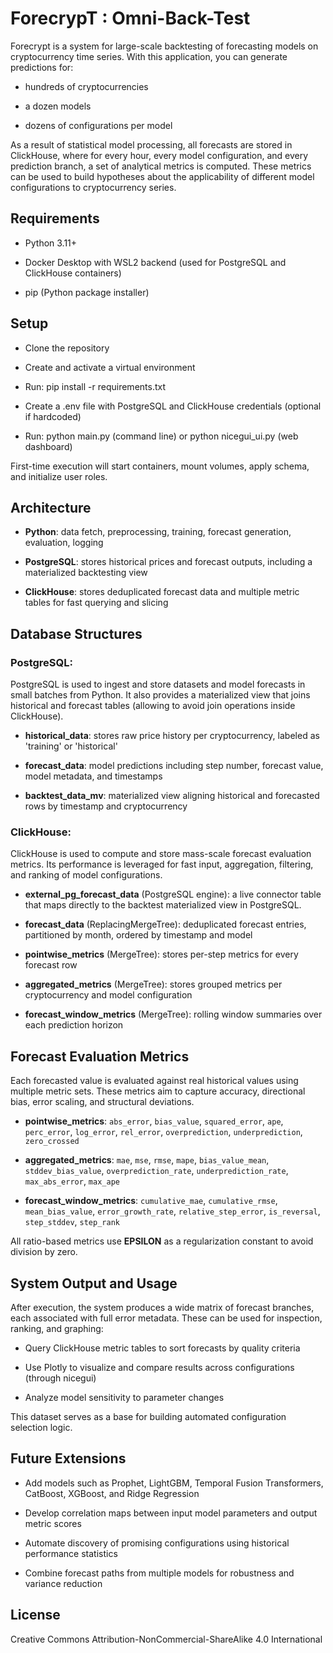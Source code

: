# ForecrypT : Omni-Back-Test

Forecrypt is a system for large-scale backtesting of forecasting models on cryptocurrency time series. With this application, you can generate predictions for:

- hundreds of cryptocurrencies

- a dozen models

- dozens of configurations per model

As a result of statistical model processing, all forecasts are stored in ClickHouse, where for every hour, every model configuration, and every prediction branch, a set of analytical metrics is computed. These metrics can be used to build hypotheses about the applicability of different model configurations to cryptocurrency series.

## Requirements 

- Python 3.11+

- Docker Desktop with WSL2 backend (used for PostgreSQL and ClickHouse containers)

- pip (Python package installer)

## Setup

- Clone the repository

- Create and activate a virtual environment

- Run: pip install -r requirements.txt

- Create a .env file with PostgreSQL and ClickHouse credentials (optional if hardcoded)

- Run: python main.py (command line) or python nicegui_ui.py (web dashboard)

First-time execution will start containers, mount volumes, apply schema, and initialize user roles.

## Architecture

- **Python**: data fetch, preprocessing, training, forecast generation, evaluation, logging

- **PostgreSQL**: stores historical prices and forecast outputs, including a materialized backtesting view

- **ClickHouse**: stores deduplicated forecast data and multiple metric tables for fast querying and slicing

## Database Structures

### PostgreSQL:

PostgreSQL is used to ingest and store datasets and model forecasts in small batches from Python. It also provides a materialized view that joins historical and forecast tables (allowing to avoid join operations inside ClickHouse).

- **historical_data**: stores raw price history per cryptocurrency, labeled as 'training' or 'historical'

- **forecast_data**: model predictions including step number, forecast value, model metadata, and timestamps

- **backtest_data_mv**: materialized view aligning historical and forecasted rows by timestamp and cryptocurrency

### ClickHouse:

ClickHouse is used to compute and store mass-scale forecast evaluation metrics. Its performance is leveraged for fast input, aggregation, filtering, and ranking of model configurations.

- **external_pg_forecast_data** (PostgreSQL engine): a live connector table that maps directly to the backtest materialized view in PostgreSQL.

- **forecast_data** (ReplacingMergeTree): deduplicated forecast entries, partitioned by month, ordered by timestamp and model

- **pointwise_metrics** (MergeTree): stores per-step metrics for every forecast row

- **aggregated_metrics** (MergeTree): stores grouped metrics per cryptocurrency and model configuration

- **forecast_window_metrics** (MergeTree): rolling window summaries over each prediction horizon

## Forecast Evaluation Metrics

Each forecasted value is evaluated against real historical values using multiple metric sets. These metrics aim to capture accuracy, directional bias, error scaling, and structural deviations.

- **pointwise_metrics**: `abs_error`, `bias_value`, `squared_error`, `ape`, `perc_error`, `log_error`, `rel_error`, `overprediction`, `underprediction`, `zero_crossed`

- **aggregated_metrics**: `mae`, `mse`, `rmse`, `mape`, `bias_value_mean`, `stddev_bias_value`, `overprediction_rate`, `underprediction_rate`, `max_abs_error`, `max_ape`

- **forecast_window_metrics**: `cumulative_mae`, `cumulative_rmse`, `mean_bias_value`, `error_growth_rate`, `relative_step_error`, `is_reversal`, `step_stddev`, `step_rank`

All ratio-based metrics use **EPSILON** as a regularization constant to avoid division by zero.

## System Output and Usage

After execution, the system produces a wide matrix of forecast branches, each associated with full error metadata. These can be used for inspection, ranking, and graphing:

- Query ClickHouse metric tables to sort forecasts by quality criteria

- Use Plotly to visualize and compare results across configurations (through nicegui)

- Analyze model sensitivity to parameter changes

This dataset serves as a base for building automated configuration selection logic.

## Future Extensions

- Add models such as Prophet, LightGBM, Temporal Fusion Transformers, CatBoost, XGBoost, and Ridge Regression

- Develop correlation maps between input model parameters and output metric scores

- Automate discovery of promising configurations using historical performance statistics

- Combine forecast paths from multiple models for robustness and variance reduction

## License
Creative Commons Attribution-NonCommercial-ShareAlike 4.0 International

